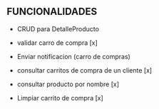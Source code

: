 ## FUNCIONALIDADES

- CRUD para DetalleProducto

- validar carro de compra [x]
- Enviar notificacion (carro de compras)
- consultar carritos de compra de un cliente [x]
- consultar producto por nombre [x]
- Limpiar carrito de compra [x]